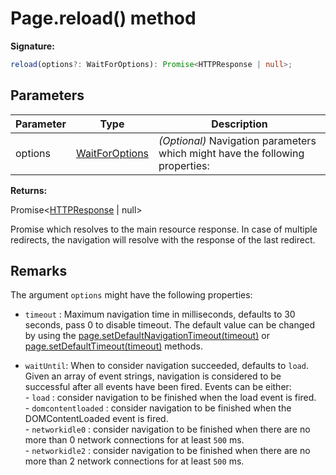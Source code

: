 # Page.reload() method

**Signature:**

```typescript
reload(options?: WaitForOptions): Promise<HTTPResponse | null>;
```

## Parameters

| Parameter | Type                                            | Description                                                                        |
| --------- | ----------------------------------------------- | ---------------------------------------------------------------------------------- |
| options   | [WaitForOptions](./puppeteer.waitforoptions.md) | <i>(Optional)</i> Navigation parameters which might have the following properties: |

**Returns:**

Promise&lt;[HTTPResponse](./puppeteer.httpresponse.md) \| null&gt;

Promise which resolves to the main resource response. In case of multiple redirects, the navigation will resolve with the response of the last redirect.

## Remarks

The argument `options` might have the following properties:

- `timeout` : Maximum navigation time in milliseconds, defaults to 30 seconds, pass 0 to disable timeout. The default value can be changed by using the [page.setDefaultNavigationTimeout(timeout)](./puppeteer.page.setdefaultnavigationtimeout.md) or [page.setDefaultTimeout(timeout)](./puppeteer.page.setdefaulttimeout.md) methods.

- `waitUntil`: When to consider navigation succeeded, defaults to `load`. Given an array of event strings, navigation is considered to be successful after all events have been fired. Events can be either:<br/> - `load` : consider navigation to be finished when the load event is fired.<br/> - `domcontentloaded` : consider navigation to be finished when the DOMContentLoaded event is fired.<br/> - `networkidle0` : consider navigation to be finished when there are no more than 0 network connections for at least `500` ms.<br/> - `networkidle2` : consider navigation to be finished when there are no more than 2 network connections for at least `500` ms.

